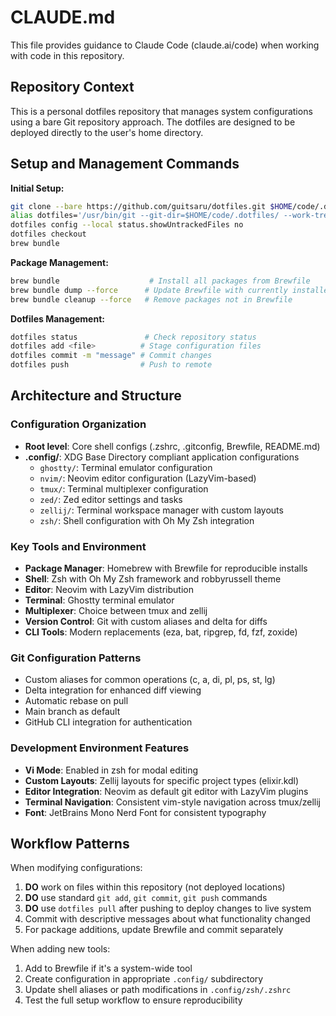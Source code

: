 # CLAUDE.md

This file provides guidance to Claude Code (claude.ai/code) when working with code in this repository.

## Repository Context

This is a personal dotfiles repository that manages system configurations using a bare Git repository approach. The dotfiles are designed to be deployed directly to the user's home directory.

## Setup and Management Commands

**Initial Setup:**
```bash
git clone --bare https://github.com/guitsaru/dotfiles.git $HOME/code/.dotfiles
alias dotfiles='/usr/bin/git --git-dir=$HOME/code/.dotfiles/ --work-tree=$HOME'
dotfiles config --local status.showUntrackedFiles no
dotfiles checkout
brew bundle
```

**Package Management:**
```bash
brew bundle                    # Install all packages from Brewfile
brew bundle dump --force      # Update Brewfile with currently installed packages
brew bundle cleanup --force   # Remove packages not in Brewfile
```

**Dotfiles Management:**
```bash
dotfiles status               # Check repository status
dotfiles add <file>          # Stage configuration files
dotfiles commit -m "message" # Commit changes
dotfiles push                # Push to remote
```

## Architecture and Structure

### Configuration Organization
- **Root level**: Core shell configs (.zshrc, .gitconfig, Brewfile, README.md)
- **.config/**: XDG Base Directory compliant application configurations
  - `ghostty/`: Terminal emulator configuration
  - `nvim/`: Neovim editor configuration (LazyVim-based)
  - `tmux/`: Terminal multiplexer configuration
  - `zed/`: Zed editor settings and tasks
  - `zellij/`: Terminal workspace manager with custom layouts
  - `zsh/`: Shell configuration with Oh My Zsh integration

### Key Tools and Environment
- **Package Manager**: Homebrew with Brewfile for reproducible installs
- **Shell**: Zsh with Oh My Zsh framework and robbyrussell theme
- **Editor**: Neovim with LazyVim distribution
- **Terminal**: Ghostty terminal emulator
- **Multiplexer**: Choice between tmux and zellij
- **Version Control**: Git with custom aliases and delta for diffs
- **CLI Tools**: Modern replacements (eza, bat, ripgrep, fd, fzf, zoxide)

### Git Configuration Patterns
- Custom aliases for common operations (c, a, di, pl, ps, st, lg)
- Delta integration for enhanced diff viewing
- Automatic rebase on pull
- Main branch as default
- GitHub CLI integration for authentication

### Development Environment Features
- **Vi Mode**: Enabled in zsh for modal editing
- **Custom Layouts**: Zellij layouts for specific project types (elixir.kdl)
- **Editor Integration**: Neovim as default git editor with LazyVim plugins
- **Terminal Navigation**: Consistent vim-style navigation across tmux/zellij
- **Font**: JetBrains Mono Nerd Font for consistent typography

## Workflow Patterns

When modifying configurations:
1. **DO** work on files within this repository (not deployed locations)
2. **DO** use standard `git add`, `git commit`, `git push` commands
3. **DO** use `dotfiles pull` after pushing to deploy changes to live system
4. Commit with descriptive messages about what functionality changed
5. For package additions, update Brewfile and commit separately

When adding new tools:
1. Add to Brewfile if it's a system-wide tool
2. Create configuration in appropriate `.config/` subdirectory
3. Update shell aliases or path modifications in `.config/zsh/.zshrc`
4. Test the full setup workflow to ensure reproducibility